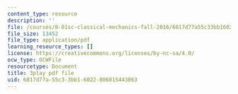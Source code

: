```yaml
---
content_type: resource
description: ''
file: /courses/8-01sc-classical-mechanics-fall-2016/6817d77a55c33bb16022806015443863_KmGPMec8-iU.pdf
file_size: 13452
file_type: application/pdf
learning_resource_types: []
license: https://creativecommons.org/licenses/by-nc-sa/4.0/
ocw_type: OCWFile
resourcetype: Document
title: 3play pdf file
uid: 6817d77a-55c3-3bb1-6022-806015443863
---
```

